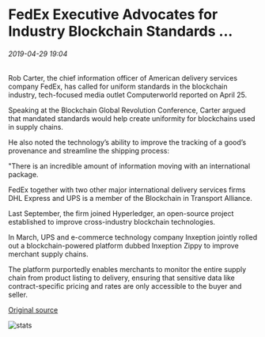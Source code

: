 # FedEx Executive Advocates for Industry Blockchain Standards ...

###### 2019-04-29 19:04

Rob Carter, the chief information officer of American delivery services company FedEx, has called for uniform standards in the blockchain industry, tech-focused media outlet Computerworld reported on April 25.

Speaking at the Blockchain Global Revolution Conference, Carter argued that mandated standards would help create uniformity for blockchains used in supply chains.

He also noted the technology’s ability to improve the tracking of a good’s provenance and streamline the shipping process:

"There is an incredible amount of information moving with an international package.

FedEx together with two other major international delivery services firms DHL Express and UPS is a member of the Blockchain in Transport Alliance.

Last September, the firm joined Hyperledger, an open-source project established to improve cross-industry blockchain technologies.

In March, UPS and e-commerce technology company Inxeption jointly rolled out a blockchain-powered platform dubbed Inxeption Zippy to improve merchant supply chains.

The platform purportedly enables merchants to monitor the entire supply chain from product listing to delivery, ensuring that sensitive data like contract-specific pricing and rates are only accessible to the buyer and seller.

[Original source](https://cointelegraph.com/news/fedex-executive-advocates-for-industry-blockchain-standards)

![stats](https://c.statcounter.com/11760860/0/a89fa40b/1/ "stats")
